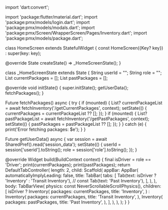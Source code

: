 import 'dart:convert';

import 'package:flutter/material.dart';
import 'package:pmx/models/login.dart';
import 'package:pmx/models/modals.dart';
import 'package:pmx/Screen/WrapperScreen/Pages/Inventory.dart';
import 'package:pmx/models/package.dart';

class HomeScreen extends StatefulWidget {
  const HomeScreen({Key? key}) : super(key: key);

  @override
  State<HomeScreen> createState() => _HomeScreenState();
}

class _HomeScreenState extends State<HomeScreen> {
  String userId = "";
  String role = "";
  List<PackageData> currentPackages = [];
  List<PackageData> pastPackages = [];

  @override
  void initState() {
    super.initState();
    getUserData();
    fetchPackages();
  }

  Future<void> fetchPackages() async {
    try {
      if (mounted) {
        List<PackageData>? currentPackageList =
            await fetchInventory('/getCurrentPackages', context);
        setState(() {
          currentPackages = currentPackageList ?? [];
        });
      }
      if (mounted) {
        List<PackageData>? pastPackageList =
            await fetchInventory('/getPastPackages', context);
        setState(() {
          pastPackages = pastPackageList ?? [];
        });
      }
    } catch (e) {
      print('Error fetching packages: $e');
    }
  }

  Future<void> getUserData() async {
    var session = await SharedPref().read('session_data');
    setState(() {
      userId = session['userid'].toString();
      role = session['role'].toString();
    });
  }

  @override
  Widget build(BuildContext context) {
    final isDriver = role == 'Driver';
    print(currentPackages);
    print(pastPackages);
    return DefaultTabController(
      length: 2,
      child: Scaffold(
        appBar: AppBar(
          automaticallyImplyLeading: false,
          title: TabBar(
            tabs: [
              Tab(text: isDriver ? 'Inventory' : 'Transit Inventory'),
              // const Tab(text: 'Past Inventory'),
            ],
          ),
        ),
        body: TabBarView(
          physics: const NeverScrollableScrollPhysics(),
          children: [
            isDriver
                ? Inventory(
                    packages: currentPackages,
                    title: 'Inventory',
                  )
                : Inventory(
                    packages: currentPackages,
                    title: 'Transit Inventory',
                  ),
            Inventory(
              packages: pastPackages,
              title: 'Past Inventory',
            ),
          ],
        ),
      ),
    );
  }
}
